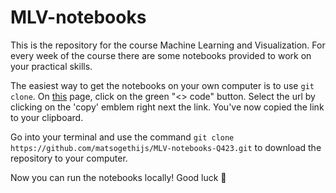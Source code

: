 # MLV-notebooks

This is the repository for the course Machine Learning and Visualization. 
For every week of the course there are some notebooks provided to work on your practical skills. 

The easiest way to get the notebooks on your own computer is to use `git clone`. 
On [this](https://github.com/matsogethijs/MLV-notebooks-Q423) page, click on the green "<> code" button.
Select the url by clicking on the 'copy' emblem right next the link. You've now copied the link to your clipboard. 

Go into your terminal and use the command `git clone https://github.com/matsogethijs/MLV-notebooks-Q423.git` to download the repository to your computer. 

Now you can run the notebooks locally! Good luck 🤞
